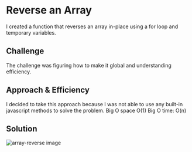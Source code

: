 # Reverse an Array
I created a function that reverses an array in-place using a for loop and temporary variables.

## Challenge
The challenge was figuring how to make it global and understanding efficiency.

## Approach & Efficiency
I decided to take this approach because I was not able to use any built-in javascript methods to solve the problem.
Big O space O(1)
Big O time: O(n)

## Solution
![array-reverse image](/assets/array-reverse.JPG)
